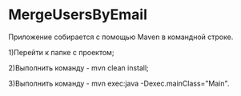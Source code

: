 # MergeUsersByEmail

Приложение собирается с помощью Maven в командной строке.

1)Перейти к папке с проектом;

2)Выполнить команду - mvn clean install;

3)Выполнить команду - mvn exec:java -Dexec.mainClass="Main".
